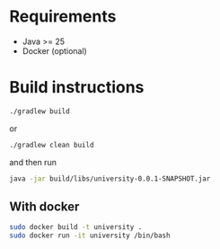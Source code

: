 # Requirements

- Java >= 25
- Docker (optional)

# Build instructions

```sh
./gradlew build
```
or

```sh
./gradlew clean build
```

and then run

```sh
java -jar build/libs/university-0.0.1-SNAPSHOT.jar
```

## With docker

```sh
sudo docker build -t university .
sudo docker run -it university /bin/bash
```